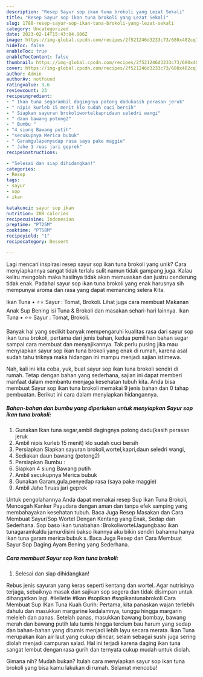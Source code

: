 ```yaml
---
description: "Resep Sayur sop ikan tuna brokoli yang Lezat Sekali"
title: "Resep Sayur sop ikan tuna brokoli yang Lezat Sekali"
slug: 1788-resep-sayur-sop-ikan-tuna-brokoli-yang-lezat-sekali
category: Uncategorized
date: 2023-02-14T15:43:04.906Z
image: https://img-global.cpcdn.com/recipes/2f521246d3233c73/680x482cq70/sayur-sop-ikan-tuna-brokoli-foto-resep-utama.jpg
hideToc: false
enableToc: true
enableTocContent: false
thumbnail: https://img-global.cpcdn.com/recipes/2f521246d3233c73/680x482cq70/sayur-sop-ikan-tuna-brokoli-foto-resep-utama.jpg
cover: https://img-global.cpcdn.com/recipes/2f521246d3233c73/680x482cq70/sayur-sop-ikan-tuna-brokoli-foto-resep-utama.jpg
author: Admin
authorAv: notfound
ratingvalue: 3.6
reviewcount: 23
recipeingredient:
- " Ikan tuna segarambil dagingnya potong dadukasih perasan jeruk"
- " nipis kurleb 15 menit klo sudah cuci bersih"
- " Siapkan sayuran brokoliwortelkapridaun seledri wangi"
- " daun bawang potong2"
- " Bumbu "
- "4 siung Bawang putih"
- "secukupnya Merica bubuk"
- " Garamgulapenyedap rasa saya pake maggie"
- " Jahe 1 ruas jari geprek"
recipeinstructions:

- "Selesai dan siap dihidangkan!"
categories:
- Resep
tags:
- sayur
- sop
- ikan

katakunci: sayur sop ikan 
nutrition: 208 calories
recipecuisine: Indonesian
preptime: "PT25M"
cooktime: "PT58M"
recipeyield: "1"
recipecategory: Dessert

---
```





Lagi mencari inspirasi resep sayur sop ikan tuna brokoli yang unik? Cara menyiapkannya sangat tidak terlalu sulit namun tidak gampang juga. Kalau keliru mengolah maka hasilnya tidak akan memuaskan dan justru cenderung tidak enak. Padahal sayur sop ikan tuna brokoli yang enak harusnya sih mempunyai aroma dan rasa yang dapat memancing selera Kita.





Ikan Tuna • ⭐️⭐️ Sayur : Tomat, Brokoli. Lihat juga cara membuat Makanan Anak Sup Bening isi Tuna &amp; Brokoli dan masakan sehari-hari lainnya. Ikan Tuna • ⭐️⭐️ Sayur : Tomat, Brokoli.

Banyak hal yang sedikit banyak mempengaruhi kualitas rasa dari sayur sop ikan tuna brokoli, pertama dari jenis bahan, kedua pemilihan bahan segar sampai cara membuat dan menyajikannya. Tak perlu pusing jika mau menyiapkan sayur sop ikan tuna brokoli yang enak di rumah, karena asal sudah tahu triknya maka hidangan ini mampu menjadi sajian istimewa.






Nah, kali ini kita coba, yuk, buat sayur sop ikan tuna brokoli sendiri di rumah. Tetap dengan bahan yang sederhana, sajian ini dapat memberi manfaat dalam membantu menjaga kesehatan tubuh kita. Anda bisa membuat Sayur sop ikan tuna brokoli memakai 9 jenis bahan dan 0 tahap pembuatan. Berikut ini cara dalam menyiapkan hidangannya.

<!--inarticleads1-->

##### Bahan-bahan dan bumbu yang diperlukan untuk menyiapkan Sayur sop ikan tuna brokoli:

1. Gunakan  Ikan tuna segar,ambil dagingnya potong dadu(kasih perasan jeruk
1. Ambil  nipis kurleb 15 menit) klo sudah cuci bersih
1. Persiapkan  Siapkan sayuran brokoli,wortel,kapri,daun seledri wangi,
1. Sediakan  daun bawang (potong2)
1. Persiapkan  Bumbu :
1. Siapkan 4 siung Bawang putih
1. Ambil secukupnya Merica bubuk
1. Gunakan  Garam,gula,penyedap rasa (saya pake maggie)
1. Ambil  Jahe 1 ruas jari geprek


Untuk pengolahannya Anda dapat memakai resep Sup Ikan Tuna Brokoli, Mencegah Kanker Payudara dengan aman dan tanpa efek samping yang membahayakan kesehatan tubuh. Baca Juga Resep Masakan dan Cara Membuat Sayur/Sop Wortel Dengan Kentang yang Enak, Sedap dan Sederhana. Sop baso ikan tunabahan :BrokoliwortelJagungbaao ikan tunagaramkaldu jamurdisini bakso ikannya aku bikin sendiri bahannu hanya ikan tuna garam merica bubuk s. Baca Juga Resep dan Cara Membuat Sayur Sop Daging Ayam Bening yang Sederhana. 

<!--inarticleads2-->

##### Cara membuat Sayur sop ikan tuna brokoli:


1. Selesai dan siap dihidangkan!

Rebus jenis sayuran yang keras seperti kentang dan wortel. Agar nutrisinya terjaga, sebaiknya masak dan sajikan sop segera dan tidak disimpan untuk dihangatkan lagi. #lielietie #ikan #sopikan #sopikantunabrokoli Cara Membuat Sup IKan Tuna Kuah Gurih: Pertama, kita panaskan wajan terlebih dahulu dan masukkan margarine kedalamnya, tunggu hingga margarin meleleh dan panas. Setelah panas, masukkan bawang bombay, bawang merah dan bawang putih lalu tumis hingga tercium bau harum yang sedap dan bahan-bahan yang ditumis menjadi lebih layu secara merata. Ikan Tuna merupakan ikan air laut yang cukup diincar, selain sebagai sushi juga sering diolah menjadi campuran salad. Hal ini terjadi karena daging ikan tuna sangat lembut dengan rasa gurih dan ternyata cukup mudah untuk diolah. 

Gimana nih? Mudah bukan? Itulah cara menyiapkan sayur sop ikan tuna brokoli yang bisa kamu lakukan di rumah. Selamat mencoba!
